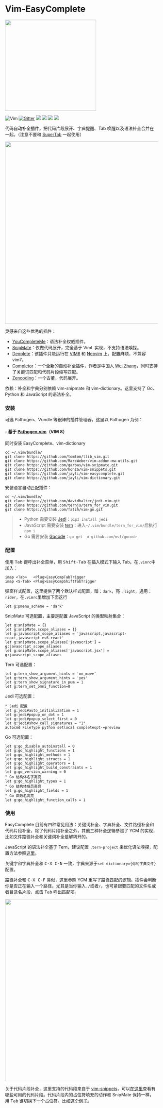 # Vim-EasyComplete

<img src="https://gw.alicdn.com/tfs/TB1Ee4TxQL0gK0jSZFxXXXWHVXa-1184-488.png" width=300>

![Vim](https://img.shields.io/badge/vim-awesome-brightgreen.svg) [![Gitter](https://img.shields.io/badge/gitter-join%20chat-yellowgreen.svg)](https://gitter.im/jayli/vim-easycomplete) ![](https://img.shields.io/badge/Linux-available-brightgreen.svg) ![](https://img.shields.io/badge/MacOS-available-brightgreen.svg) ![](https://img.shields.io/badge/:%20h-easycomplete-orange.svg) ![](https://img.shields.io/badge/license-MIT-blue.svg)

代码自动补全插件，把代码片段展开、字典提醒、Tab 唤醒以及语法补全合并在一起。（注意不要和 [SuperTab](https://github.com/ervandew/supertab) 一起使用）

<img src="https://gw.alicdn.com/tfs/TB1ABBUxND1gK0jSZFsXXbldVXa-881-464.gif" width=600>

灵感来自这些优秀的插件：

- [YouCompleteMe](https://github.com/Valloric/YouCompleteMe)：语法补全权威插件。
- [SnipMate](https://github.com/garbas/vim-snipmate)：仅做代码展开，完全基于 VimL 实现，不支持语法嗅探。
- [Deoplete](https://github.com/Shougo/deoplete.nvim)：该插件只能运行在 [VIM8](https://github.com/vim/vim/releases/tag/v8.1.0408) 和 [Neovim](https://github.com/neovim/neovim) 上，配置麻烦，不兼容vim7。
- [Completor](https://github.com/maralla/completor.vim)：一个全新的自动补全插件，作者是中国人 [Wei Zhang](https://github.com/maralla/completor.vim)，同时支持了关键词匹配和代码片段缩写匹配。
- [Zencoding](https://github.com/mattn/emmet-vim)：一个古董，代码展开。

依赖：补全和字典分别依赖 vim-snipmate 和 vim-dictionary。这里支持了 Go、Python 和 JavaScript 的语法补全。

### 安装

可选 Pathogen、Vundle 等很棒的插件管理器，这里以 Pathogen 为例：

#### - 基于 [Pathogen.vim](https://github.com/tpope/vim-pathogen)（VIM 8）

同时安装 EasyComplete、vim-dictionary

    cd ~/.vim/bundle/
    git clone https://github.com/tomtom/tlib_vim.git
    git clone https://github.com/MarcWeber/vim-addon-mw-utils.git
    git clone https://github.com/garbas/vim-snipmate.git
    git clone https://github.com/honza/vim-snippets.git
    git clone https://github.com/jayli/vim-easycomplete.git
    git clone https://github.com/jayli/vim-dictionary.git

安装语言自动匹配插件：

    cd ~/.vim/bundle/
    git clone https://github.com/davidhalter/jedi-vim.git
    git clone https://github.com/ternjs/tern_for_vim.git
    git clone https://github.com/fatih/vim-go.git

> - Python 需要安装 [Jedi](https://pypi.org/project/jedi/)：`pip3 install jedi`
> - JavaScript 需要安装 [tern](https://ternjs.net/)：进入`~/.vim/bundle/tern_for_vim/`后执行`npm i`
> - Go 需要安装 [Gocode](https://github.com/nsf/gocode)：`go get -u github.com/nsf/gocode`

### 配置

使用 <kbd>Tab</kbd> 键呼出补全菜单，用 <kbd>Shift-Tab</kbd> 在插入模式下输入 Tab。在`.vimrc`中加入：

    imap <Tab>   <Plug>EasyCompTabTrigger
    imap <S-Tab> <Plug>EasyCompShiftTabTrigger

弹窗样式配置，这里提供了两个默认样式配置，暗：`dark`，亮：`light`，通用：`rider`，在`.vimrc`里增加下面这行

    let g:pmenu_scheme = 'dark'

SnipMate 可选配置，主要是配置 JavaScript 的类型映射集合：

    let g:snipMate = {}
    let g:snipMate.scope_aliases = {}
    let g:javascript_scope_aliases = 'javascript,javascript-react,javascript-es6-react'
    let g:snipMate.scope_aliases['javascript'] = g:javascript_scope_aliases
    let g:snipMate.scope_aliases['javascript.jsx'] = g:javascript_scope_aliases

Tern 可选配置：

    let g:tern_show_argument_hints = 'on_move'
    let g:tern_show_argument_hints = 'yes'
    let g:tern_show_signature_in_pum = 1
    let g:tern_set_omni_function=0

Jedi 可选配置：

    " Jedi 配置
    let g:jedi#auto_initialization = 1
    let g:jedi#popup_on_dot = 1
    let g:jedi#popup_select_first = 0
    let g:jedi#show_call_signatures = "1"
    autocmd FileType python setlocal completeopt-=preview

Go 可选配置：

    let g:go_disable_autoinstall = 0
    let g:go_highlight_functions = 1
    let g:go_highlight_methods = 1
    let g:go_highlight_structs = 1
    let g:go_highlight_operators = 1
    let g:go_highlight_build_constraints = 1
    let g:go_version_warning = 0
    " Go 结构体名字高亮
    let g:go_highlight_types = 1
    " Go 结构体成员高亮
    let g:go_highlight_fields = 1
    " Go 函数名高亮
    let g:go_highlight_function_calls = 1

### 使用

EasyComplete 目前有四种常见用法：关键词补全、字典补全、文件路径补全和代码片段补全，除了代码片段补全之外，其他三种补全逻辑参照了 YCM 的实现，比如文件路径补全和关键词补全是解耦开的。

JavaScript 的语法补全基于 Tern，建议配置 `.tern-project` 来优化语法嗅探，配置方法参照[这里](https://ternjs.net/doc/manual.html#configuration)。

关键字和字典补全和 <kbd>C-X C-N</kbd> 一致，字典来源于`set dictionary={你的字典文件}`配置。

路径补全和 <kbd>C-X C-F</kbd> 类似，这里参照 YCM 重写了路径匹配的逻辑。插件会判断你是否正在输入一个路径，尤其是当你输入`./`或者`/`，也可紧跟要匹配的文件名或者目录名片段，点击 <kbd>Tab</kbd> 呼出匹配项。

<img src="https://gw.alicdn.com/tfs/TB15JJWxQP2gK0jSZPxXXacQpXa-1204-446.png" width=600>

关于代码片段补全，这里支持的代码段来自于 [vim-snippets](https://github.com/honza/vim-snippets)，可以[在这里](https://github.com/honza/vim-snippets/tree/master/snippets)查看有哪些可用的代码片段。代码片段内的占位符填充的动作和 SnipMate 保持一样，用 <kbd>Tab</kbd> 键切换下一个占位符。比如[这个例子](https://gw.alicdn.com/tfs/TB1PJtCbQzoK1RjSZFlXXai4VXa-1000-513.gif)。
